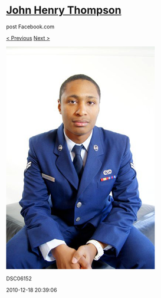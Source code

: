 # [John Henry Thompson](../README.md)
post Facebook.com

[< Previous](2010-12-18-34.md) [Next >](2010-12-18-36.md)

[![](../media/2010-12-18/Fam-2010-DSC06152.jpg)](../README.md)

DSC06152

2010-12-18 20:39:06